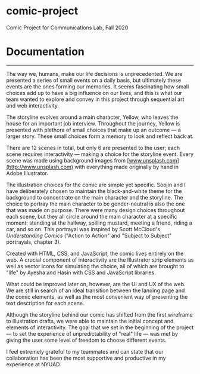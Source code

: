 # comic-project
Comic Project for Communications Lab, Fall 2020

# Documentation

---

The way we, humans, make our life decisions is unprecedented. We are presented a series of small events on a daily basis, but ultimately these events are the ones forming our memories. It seems fascinating how small choices add up to have a big influence on our lives, and this is what our team wanted to explore and convey in this project through sequential art and web interactivity. 

The storyline evolves around a main character, Yellow, who leaves the house for an important job interview. Throughout the journey, Yellow is presented with plethora of small choices that make up an outcome — a larger story. These small choices form a memory to look and reflect back at.

There are 12 scenes in total, but only 6 are presented to the user; each scene requires interactivity — making a choice for the storyline event. Every scene was made using background images from [www.unsplash.com](http://www.unsplash.com) with everything made originally by hand in Adobe Illustrator. 

The illustration choices for the comic are simple yet specific. Soojin and I have deliberately chosen to maintain the black-and-white theme for the background to concentrate on the main character and the storyline. The choice to portray the main character to be gender-neutral is also the one that was made on purpose. There were many design choices throughout each scene, but they all circle around the main character at a specific moment: standing at the hallway, spilling mustard, meeting a friend, riding a car, and so on. This portrayal was inspired by Scott McCloud's *Understanding Comics* ("Action to Action" and "Subject to Subject" portrayals, chapter 3).

Created with HTML, CSS, and JavaScript, the comic lives entirely on the web. A crucial component of interactivity are the Illustrator strip elements as well as vector icons for simulating the choice, all of which are brought to "life" by Ayesha and Hasin with CSS and JavaScript libraries.

What could be improved later on, however, are the UI and UX of the web. We are still in search of an ideal transition between the landing page and the comic elements, as well as the most convenient way of presenting the text description for each scene. 

Although the storyline behind our comic has shifted from the first wireframe to illustration drafts, we were able to maintain the initial concept and elements of interactivity. The goal that we set in the beginning of the project — to set the experience of unpredictability of "real" life — was met by giving the user some level of freedom to choose different events. 

I feel extremely grateful to my teammates and can state that our collaboration has been the most supportive and productive in my experience at NYUAD.
